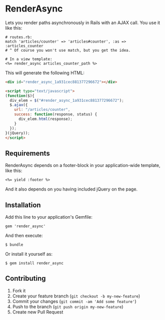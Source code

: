 # RenderAsync

Lets you render paths asynchronously in Rails with an AJAX call. You use it like this:

```
# routes.rb:
match 'articles/counter' => 'articles#counter', :as => :articles_counter
# ^ Of course you won't use match, but you get the idea.

# In a view template:
<%= render_async articles_counter_path %>
```

This will generate the following HTML:

```html
<div id="render_async_1a931cec881377296672"></div>

<script type="text/javascript">
(function($){
  div_elem = $("#render_async_1a931cec881377296672");
  $.ajax({
    url: "/articles/counter",
    success: function(response, status) {
      div_elem.html(response);
    }
  });
}(jQuery));
</script>
```

## Requirements

RenderAsync depends on a footer-block in your application-wide template, like this:

```erb
<%= yield :footer %>
```

And it also depends on you having included jQuery on the page.

## Installation

Add this line to your application's Gemfile:

    gem 'render_async'

And then execute:

    $ bundle

Or install it yourself as:

    $ gem install render_async

## Contributing

1. Fork it
2. Create your feature branch (`git checkout -b my-new-feature`)
3. Commit your changes (`git commit -am 'Add some feature'`)
4. Push to the branch (`git push origin my-new-feature`)
5. Create new Pull Request
